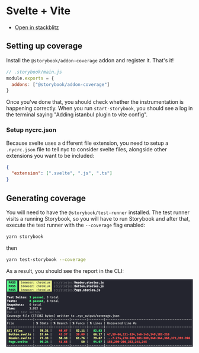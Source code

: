 # Svelte + Vite

- [Open in stackblitz](https://stackblitz.com/github/yannbf/storybook-coverage-recipes/tree/main/svelte_vite?preset=node)

## Setting up coverage

Install the `@storybook/addon-coverage` addon and register it. That's it!

```js
// .storybook/main.js
module.exports = {
  addons: ["@storybook/addon-coverage"]
}
```

Once you've done that, you should check whether the instrumentation is happening correctly. When you run `start-storybook`, you should see a log in the terminal saying "Adding istanbul plugin to vite config".

### Setup nycrc.json

Because svelte uses a different file extension, you need to setup a `.nycrc.json` file to tell nyc to consider svelte files, alongside other extensions you want to be included:

```json
{
  "extension": [".svelte", ".js", ".ts"]
}
```

## Generating coverage

You will need to have the `@storybook/test-runner` installed. The test runner visits a running Storybook, so you will have to run Storybook and after that, execute the test runner with the `--coverage` flag enabled:

```sh
yarn storybook
```
then

```sh
yarn test-storybook --coverage
```

As a result, you should see the report in the CLI:

![](coverage-cli.png)
